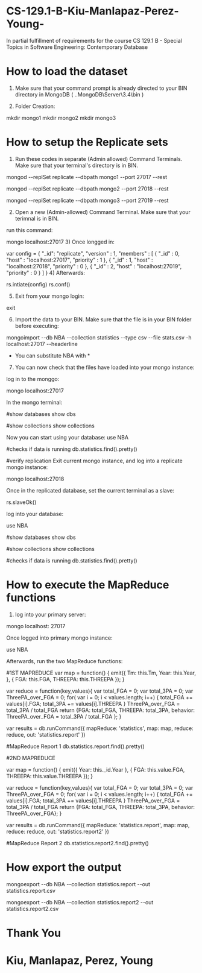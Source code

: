 # CS-129.1-B-Kiu-Manlapaz-Perez-Young-
In partial fulfillment of requirements for the course CS 129.1 B - Special Topics in Software Engineering: Contemporary Database



# How to load the dataset
1) Make sure that your command prompt is already directed to your BIN directory in MongoDB ( ..MongoDB\Server\3.4\bin )


2) Folder Creation:

mkdir mongo1
mkdir mongo2
mkdir mongo3



# How to setup the Replicate sets
1) Run these codes in separate (Admin allowed) Command Terminals. Make sure that your terminal's directory is in BIN.

mongod --replSet replicate --dbpath mongo1 --port 27017 --rest

mongod --replSet replicate --dbpath mongo2 --port 27018 --rest

mongod --replSet replicate --dbpath mongo3 --port 27019 --rest

2) Open a new (Admin-allowed) Command Terminal. Make sure that your terimnal is in BIN.

run this command:

mongo localhost:27017
3) Once longged in:

var config = {
"_id": "replicate",
  "version" : 1,
  "members" :   [
    {
      "_id" : 0,
      "host" : "localhost:27017",
      "priority" : 1
    },
    {
      "_id" : 1,
      "host" : "localhost:27018",
      "priority" : 0
    },
    {
      "_id" : 2,
      "host" : "localhost:27019",
      "priority" : 0
    }
  ]
}
4) Afterwards:

rs.intiate(config)
rs.conf()

5) Exit from your mongo login:

exit


6) Import the data to your BIN. Make sure that the file is in your BIN folder before executing:

mongoimport --db NBA --collection statistics --type csv --file stats.csv -h localhost:27017 --headerline

* You can substitute NBA with <your database name> *

7) You can now check that the files have loaded into your mongo instance:

log in to the monggo:

mongo localhost:27017

In the mongo terminal:

#show databases
show dbs

#show collections
show collections

Now you can start using your database:
use NBA

#checks if data is running 
db.statistics.find().pretty()

#verify replication
Exit current mongo instance, and log into a replicate mongo instance:

mongo localhost:27018

Once in the replicated database, set the current terminal as a slave:

rs.slaveOk()

log into your database:

use NBA


#show databases
show dbs

#show collections
show collections

#checks if data is running
db.statistics.find().pretty()

# How to execute the MapReduce functions
1) log into your primary server:

mongo localhost: 27017

Once logged into primary mongo instance:

use NBA

Afterwards, run the two MapReduce functions:

#1ST MAPREDUCE
var map = function() {
    emit({
        Tm: this.Tm, 
        Year: this.Year,
    }, {
        FGA: this.FGA, 
				THREEPA: this.THREEPA
    });
}
                   
var reduce = function(key,values){
  var total_FGA = 0;
  var total_3PA = 0;
  var ThreePA_over_FGA = 0;
  for( var i = 0; i < values.length; i++) {
    total_FGA += values[i].FGA;
    total_3PA += values[i].THREEPA
    }
  ThreePA_over_FGA = total_3PA / total_FGA
  return {FGA: total_FGA, THREEPA: total_3PA, behavior: ThreePA_over_FGA = total_3PA / total_FGA };
}

var results = db.runCommand({
    mapReduce: 'statistics',
    map: map,
    reduce: reduce,
    out: 'statistics.report'
})


#MapReduce Report 1
db.statistics.report.find().pretty()

#2ND MAPREDUCE

var map = function() {
    emit({
        Year: this._id.Year
    }, {
        FGA: this.value.FGA, 
				THREEPA: this.value.THREEPA
    });
}
                   
var reduce = function(key,values){
    var total_FGA = 0;
    var total_3PA = 0;
    var ThreePA_over_FGA = 0;
    for( var i = 0; i < values.length; i++) {
        total_FGA += values[i].FGA;
				total_3PA += values[i].THREEPA
    }
    ThreePA_over_FGA = total_3PA / total_FGA
    return {FGA: total_FGA, THREEPA: total_3PA, behavior: ThreePA_over_FGA};
}

var results = db.runCommand({
    mapReduce: 'statistics.report',
    map: map,
    reduce: reduce,
    out: 'statistics.report2'
})

#MapReduce Report 2
db.statistics.report2.find().pretty()




# How export the output
mongoexport --db NBA --collection statistics.report --out statistics.report.csv

mongoexport --db NBA --collection statistics.report2 --out statistics.report2.csv

# Thank You
# Kiu, Manlapaz, Perez, Young

